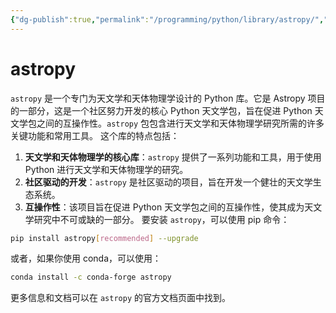 ```yaml
---
{"dg-publish":true,"permalink":"/programming/python/library/astropy/","contentClasses":".content svg {width: 100%; height: auto;}"}
---
```



# astropy

`astropy` 是一个专门为天文学和天体物理学设计的 Python 库。它是 Astropy 项目的一部分，这是一个社区努力开发的核心 Python 天文学包，旨在促进 Python 天文学包之间的互操作性。`astropy` 包包含进行天文学和天体物理学研究所需的许多关键功能和常用工具。 这个库的特点包括：

1. **天文学和天体物理学的核心库**：`astropy` 提供了一系列功能和工具，用于使用 Python 进行天文学和天体物理学的研究。
2. **社区驱动的开发**：`astropy` 是社区驱动的项目，旨在开发一个健壮的天文学生态系统。
3. **互操作性**：该项目旨在促进 Python 天文学包之间的互操作性，使其成为天文学研究中不可或缺的一部分。 要安装 `astropy`，可以使用 pip 命令：

```bash
pip install astropy[recommended] --upgrade
```

或者，如果你使用 conda，可以使用：

```bash
conda install -c conda-forge astropy
```

更多信息和文档可以在 `astropy` 的官方文档页面中找到。